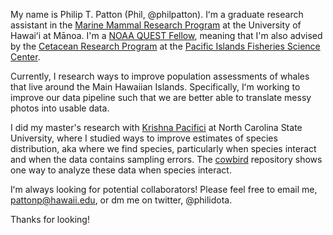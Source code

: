 My name is Philip T. Patton (Phil, @philpatton). Iʻm a graduate research assistant in the [Marine Mammal Research Program](https://www.mmrphawaii.org/) at the University of Hawaiʻi at Mānoa. I'm a [NOAA QUEST Fellow](https://www.fisheries.noaa.gov/content/quantitative-ecology-and-socioeconomics-training-quest-program), meaning that I'm also advised by the [Cetacean Research Program](https://www.fisheries.noaa.gov/pacific-islands/about-us/whale-and-dolphin-surveys-pacific-islands) at the [Pacific Islands Fisheries Science Center](https://www.fisheries.noaa.gov/about/pacific-islands-fisheries-science-center). 

Currently, I research ways to improve population assessments of whales that live around the Main Hawaiian Islands. Specifically, Iʻm working to improve our data pipeline such that we are better able to translate messy photos into usable data.

I did my master's research with [Krishna Pacifici](https://faculty.cnr.ncsu.edu/krishnapacifici/people/) at North Carolina State University, where I studied ways to improve estimates of species distribution, aka where we find species, particularly when species interact and when the data contains sampling errors. The [cowbird](https://github.com/philpatton/cowbird) repository shows one way to analyze these data when species interact. 

Iʻm always looking for potential collaborators! Please feel free to email me, pattonp@hawaii.edu, or dm me on twitter, @philidota.

Thanks for looking! 

<!---
philpatton/philpatton is a ✨ special ✨ repository because its `README.md` (this file) appears on your GitHub profile.
You can click the Preview link to take a look at your changes.
--->
